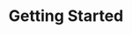 ---
layout: default
title: Getting Started
nav_order: 2
has_children: true
permalink: /introduction/
menu_title: Getting Started
---